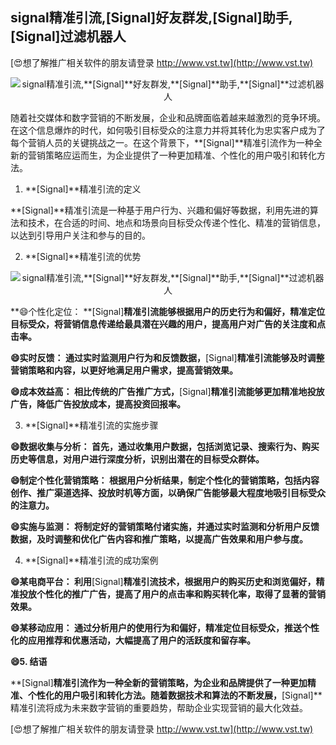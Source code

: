 ## **signal精准引流,**[Signal]**好友群发,**[Signal]**助手,**[Signal]**过滤机器人**

[😍想了解推广相关软件的朋友请登录 http://www.vst.tw](http://www.vst.tw)

 <center><img src="https://vst.tw/MP4/tuiguang/png/3.png" alt="signal精准引流,**[Signal]**好友群发,**[Signal]**助手,**[Signal]**过滤机器人"></center>

随着社交媒体和数字营销的不断发展，企业和品牌面临着越来越激烈的竞争环境。在这个信息爆炸的时代，如何吸引目标受众的注意力并将其转化为忠实客户成为了每个营销人员的关键挑战之一。在这个背景下，**[Signal]**精准引流作为一种全新的营销策略应运而生，为企业提供了一种更加精准、个性化的用户吸引和转化方法。

1. **[Signal]**精准引流的定义

**[Signal]**精准引流是一种基于用户行为、兴趣和偏好等数据，利用先进的算法和技术，在合适的时间、地点和场景向目标受众传递个性化、精准的营销信息，以达到引导用户关注和参与的目的。

2. **[Signal]**精准引流的优势

 <center><img src="https://vst.tw/MP4/tuiguang/png/6.png" alt="signal精准引流,**[Signal]**好友群发,**[Signal]**助手,**[Signal]**过滤机器人"></center>

**😄个性化定位： **[Signal]**精准引流能够根据用户的历史行为和偏好，精准定位目标受众，将营销信息传递给最具潜在兴趣的用户，提高用户对广告的关注度和点击率。**

**😄实时反馈： 通过实时监测用户行为和反馈数据，**[Signal]**精准引流能够及时调整营销策略和内容，以更好地满足用户需求，提高营销效果。**

**😄成本效益高： 相比传统的广告推广方式，**[Signal]**精准引流能够更加精准地投放广告，降低广告投放成本，提高投资回报率。**

3. **[Signal]**精准引流的实施步骤

**😄数据收集与分析： 首先，通过收集用户数据，包括浏览记录、搜索行为、购买历史等信息，对用户进行深度分析，识别出潜在的目标受众群体。**

**😄制定个性化营销策略： 根据用户分析结果，制定个性化的营销策略，包括内容创作、推广渠道选择、投放时机等方面，以确保广告能够最大程度地吸引目标受众的注意力。**

**😄实施与监测： 将制定好的营销策略付诸实施，并通过实时监测和分析用户反馈数据，及时调整和优化广告内容和推广策略，以提高广告效果和用户参与度。**

4. **[Signal]**精准引流的成功案例

**😄某电商平台： 利用**[Signal]**精准引流技术，根据用户的购买历史和浏览偏好，精准投放个性化的推广广告，提高了用户的点击率和购买转化率，取得了显著的营销效果。**

**😄某移动应用： 通过分析用户的使用行为和偏好，精准定位目标受众，推送个性化的应用推荐和优惠活动，大幅提高了用户的活跃度和留存率。**

**😄5. 结语**

**[Signal]**精准引流作为一种全新的营销策略，为企业和品牌提供了一种更加精准、个性化的用户吸引和转化方法。随着数据技术和算法的不断发展，**[Signal]**精准引流将成为未来数字营销的重要趋势，帮助企业实现营销的最大化效益。

[😍想了解推广相关软件的朋友请登录 http://www.vst.tw](http://www.vst.tw)



